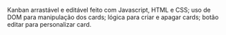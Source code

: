 Kanban arrastável e editável feito com Javascript, HTML e CSS; uso de DOM para manipulação dos cards; lógica para criar e apagar cards; botão editar para personalizar card.